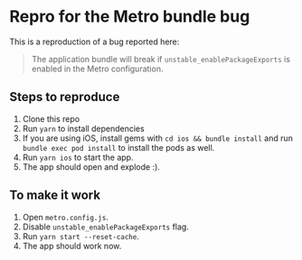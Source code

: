 # Repro for the Metro bundle bug

This is a reproduction of a bug reported here:

> The application bundle will break if `unstable_enablePackageExports` is enabled in the Metro configuration.

## Steps to reproduce

1. Clone this repo
2. Run `yarn` to install dependencies
3. If you are using iOS, install gems with `cd ios && bundle install` and run `bundle exec pod install` to install the pods as well.
4. Run `yarn ios` to start the app.
5. The app should open and explode :).

## To make it work

1. Open `metro.config.js`.
2. Disable `unstable_enablePackageExports` flag.
3. Run `yarn start --reset-cache`.
4. The app should work now.

